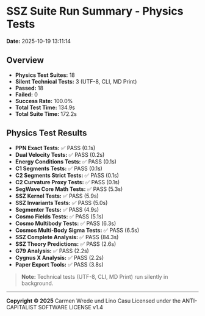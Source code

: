# SSZ Suite Run Summary - Physics Tests

**Date:** 2025-10-19 13:11:14

## Overview

- **Physics Test Suites:** 18
- **Silent Technical Tests:** 3 (UTF-8, CLI, MD Print)
- **Passed:** 18
- **Failed:** 0
- **Success Rate:** 100.0%
- **Total Test Time:** 134.9s
- **Total Suite Time:** 172.2s

## Physics Test Results

- **PPN Exact Tests:** ✅ PASS (0.1s)
- **Dual Velocity Tests:** ✅ PASS (0.2s)
- **Energy Conditions Tests:** ✅ PASS (0.1s)
- **C1 Segments Tests:** ✅ PASS (0.1s)
- **C2 Segments Strict Tests:** ✅ PASS (0.1s)
- **C2 Curvature Proxy Tests:** ✅ PASS (0.1s)
- **SegWave Core Math Tests:** ✅ PASS (5.3s)
- **SSZ Kernel Tests:** ✅ PASS (5.9s)
- **SSZ Invariants Tests:** ✅ PASS (5.0s)
- **Segmenter Tests:** ✅ PASS (4.9s)
- **Cosmo Fields Tests:** ✅ PASS (5.1s)
- **Cosmo Multibody Tests:** ✅ PASS (6.3s)
- **Cosmos Multi-Body Sigma Tests:** ✅ PASS (6.5s)
- **SSZ Complete Analysis:** ✅ PASS (84.3s)
- **SSZ Theory Predictions:** ✅ PASS (2.6s)
- **G79 Analysis:** ✅ PASS (2.2s)
- **Cygnus X Analysis:** ✅ PASS (2.2s)
- **Paper Export Tools:** ✅ PASS (3.8s)

> **Note:** Technical tests (UTF-8, CLI, MD Print) run silently in background.

---

**Copyright © 2025**
Carmen Wrede und Lino Casu
Licensed under the ANTI-CAPITALIST SOFTWARE LICENSE v1.4
